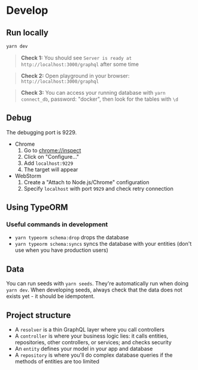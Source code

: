 # Develop

## Run locally

```bash
yarn dev
```

> **Check 1:** You should see `Server is ready at http://localhost:3000/graphql` after some time

> **Check 2:** Open playground in your browser: `http://localhost:3000/graphql`

> **Check 3:** You can access your running database with `yarn connect_db`, password: "docker", then look for the tables with `\d`

## Debug

The debugging port is 9229.

- Chrome
  1. Go to [chrome://inspect](chrome://inspect)
  2. Click on "Configure..."
  3. Add `localhost:9229`
  4. The target will appear
- WebStorm
  1. Create a "Attach to Node.js/Chrome" configuration
  2. Specify `localhost` with port `9929` and check retry connection

## Using TypeORM

### Useful commands in development

- `yarn typeorm schema:drop` drops the database
- `yarn typeorm schema:syncs` syncs the database with your entities (don't use when you have production users)

## Data

You can run seeds with `yarn seeds`. They're automatically run when doing `yarn dev`.
When developing seeds, always check that the data does not exists yet - it should be idempotent.

## Project structure

- A `resolver` is a thin GraphQL layer where you call controllers
- A `controller` is where your business logic lies: it calls entities, repositories, other controllers, or services; and checks security
- An `entity` defines your model in your app and database
- A `repository` is where you'll do complex database queries if the methods of entities are too limited
